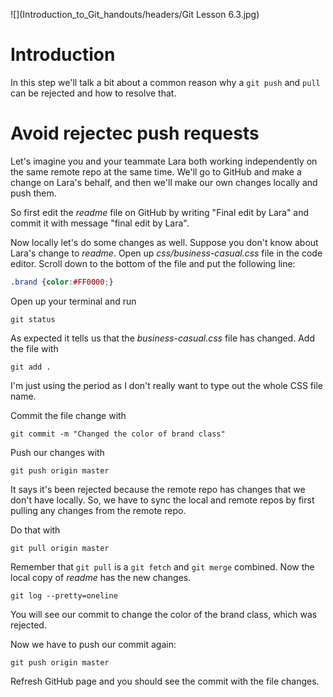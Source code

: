 ![](Introduction_to_Git_handouts/headers/Git Lesson 6.3.jpg)

# Introduction

In this step we'll talk a bit about a common reason why a `git push` and `pull` can be rejected and how to resolve that.

# Avoid rejectec push requests

Let's imagine you and your teammate Lara both working independently on the same remote repo at the same time. We'll go to GitHub and make a change on Lara's behalf, and then we'll make our own changes locally and push them.


So first edit the *readme* file on GitHub by writing "Final edit by Lara" and commit it with message "final edit by Lara".

Now locally let's do some changes as well. Suppose you don't know about Lara's change to *readme*. Open up *css/business-casual.css* file in the code editor. Scroll down to the bottom of the file and put the following line:

```css
.brand {color:#FF0000;}
```

Open up your terminal and run

```
git status
```

As expected it tells us that the *business-casual.css* file has changed. Add the file with

```
git add .
```

I'm just using the period as I don't really want to type out the whole CSS file name.

Commit the file change with

```
git commit -m "Changed the color of brand class"
```

Push our changes with

```
git push origin master
```

It says it's been rejected because the remote repo has changes that we don't have locally. So, we have to sync the local and remote repos by first pulling any changes from the remote repo.

Do that with

```
git pull origin master
```

Remember that `git pull` is a `git fetch` and `git merge` combined. Now the local copy of *readme* has the new changes.

```
git log --pretty=oneline
```

You will see our commit to change the color of the brand class, which was rejected.

Now we have to push our commit again:

```
git push origin master
```

Refresh GitHub page and you should see the commit with the file changes.